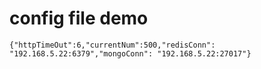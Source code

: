 # config file demo

```
{"httpTimeOut":6,"currentNum":500,"redisConn": "192.168.5.22:6379","mongoConn": "192.168.5.22:27017"}
```
